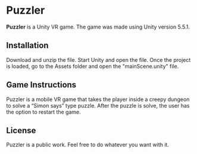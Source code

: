# Puzzler
**Puzzler** is a Unity VR game. The game was made using Unity version 5.5.1.

## Installation

Download and unzip the file. Start Unity and open the file. Once the project is loaded, go to the Assets folder and open the "mainScene.unity" file.

## Game Instructions

Puzzler is a mobile VR game that takes the player inside a creepy dungeon to solve a “Simon says” type puzzle. After the puzzle is solve, the user has the option to restart the game.

## License

Puzzler is a public work. Feel free to do whatever you want with it.